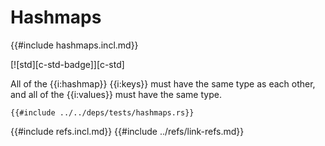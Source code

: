 # Hashmaps

{{#include hashmaps.incl.md}}

[![std][c-std-badge]][c-std]

All of the {{i:hashmap}} {{i:keys}} must have the same type as each other, and all of the {{i:values}} must have the same type.

```rust,editable
{{#include ../../deps/tests/hashmaps.rs}}
```

{{#include refs.incl.md}}
{{#include ../refs/link-refs.md}}
